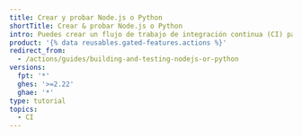 ```yaml
---
title: Crear y probar Node.js o Python
shortTitle: Crear & probar Node.js o Python
intro: Puedes crear un flujo de trabajo de integración continua (CI) para crear y probar tu proyecto. Utiliza el selector de lenguaje para mostrar ejemplos de tu lenguaje seleccionado.
product: '{% data reusables.gated-features.actions %}'
redirect_from:
  - /actions/guides/building-and-testing-nodejs-or-python
versions:
  fpt: '*'
  ghes: '>=2.22'
  ghae: '*'
type: tutorial
topics:
  - CI
---
```


<!-- This article is specially rendered via the pages/ directory -->
